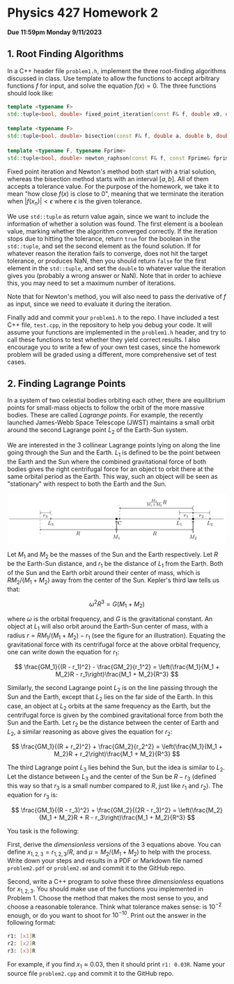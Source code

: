 # Physics 427 Homework 2

__Due 11:59pm Monday 9/11/2023__

## 1. Root Finding Algorithms

In a C++ header file `problem1.h`, implement the three root-finding algorithms discussed in class. Use template to allow the functions to accept arbitrary functions $f$ for input, and solve the equation $f(x) = 0$. The three functions should look like:

``` c++
template <typename F>
std::tuple<bool, double> fixed_point_iteration(const F& f, double x0, double tolerance);

template <typename F>
std::tuple<bool, double> bisection(const F& f, double a, double b, double tolerance);

template <typename F, typename Fprime>
std::tuple<bool, double> newton_raphson(const F& f, const Fprime& fprime, double x0, double tolerance);
```

Fixed point iteration and Newton's method both start with a trial solution, whereas the bisection method starts with an interval $[a, b]$. All of them accepts a tolerance value. For the purpose of the homework, we take it to mean "how close $f(x)$ is close to 0", meaning that we terminate the iteration when $|f(x_n)| < \epsilon$ where $\epsilon$ is the given tolerance. 

We use `std::tuple` as return value again, since we want to include the information of whether a solution was found. The first element is a boolean value, marking whether the algorithm converged correctly. If the iteration stops due to hitting the tolerance, return `true` for the boolean in the `std::tuple`, and set the second element as the found solution. If for whatever reason the iteration fails to converge, does not hit the target tolerance, or produces NaN, then you should return `false` for the first element in the `std::tuple`, and set the `double` to whatever value the iteration gives you (probably a wrong answer or NaN). Note that in order to achieve this, you may need to set a maximum number of iterations.
    
Note that for Newton's method, you will also need to pass the derivative of $f$ as input, since we need to evaluate it during the iteration.

Finally add and commit your `problem1.h` to the repo. I have included a test C++ file, `test.cpp`, in the repository to help you debug your code. It will assume your functions are implemented in the `problem1.h` header, and try to call these functions to test whether they yield correct results. I also encourage you to write a few of your own test cases, since the homework problem will be graded using a different, more comprehensive set of test cases.

## 2. Finding Lagrange Points

In a system of two celestial bodies orbiting each other, there are equilibrium points for small-mass objects to follow the orbit of the more massive bodies. These are called _Lagrange points_. For example, the recently launched James-Webb Space Telescope (JWST) maintains a small orbit around the second Lagrange point $L_2$ of the Earth-Sun system.

We are interested in the 3 collinear Lagrange points lying on along the line going through the Sun and the Earth. $L_1$ is defined to be the point between the Earth and the Sun where the combined gravitational force of both bodies gives the right centrifugal force for an object to orbit there at the same orbital period as the Earth. This way, such an object will be seen as "stationary" with respect to both the Earth and the Sun.

![Illustration](pic.png)

Let $M_1$ and $M_2$ be the masses of the Sun and the Earth respectively. Let $R$ be the Earth-Sun distance, and $r_1$ be the distance of $L_1$ from the Earth. Both of the Sun and the Earth orbit around their center of mass, which is $RM_2/(M_1 + M_2)$ away from the center of the Sun. Kepler's third law tells us that:

$$
\omega^2 R^3 = G(M_1 + M_2)
$$

where $\omega$ is the orbital frequency, and $G$ is the gravitational constant. An object at $L_1$ will also orbit around the Earth-Sun center of mass, with a radius $r = RM_1/(M_1 + M_2) - r_1$ (see the figure for an illustration). Equating the gravitational force with its centrifugal force at the above orbital frequency, one can write down the equation for $r_1$:

$$
\frac{GM_1}{(R - r_1)^2} - \frac{GM_2}{r_1^2} = \left(\frac{M_1}{M_1 + M_2}R - r_1\right)\frac{M_1 + M_2}{R^3}
$$

Similarly, the second Lagrange point $L_2$ is on the line passing through the Sun and the Earth, except that $L_2$ lies on the far side of the Earth. In this case, an object at $L_2$ orbits at the same frequency as the Earth, but the centrifugal force is given by the combined gravitational force from both the Sun and the Earth. Let $r_2$ be the distance between the center of Earth and $L_2$, a similar reasoning as above gives the equation for $r_2$:

$$
\frac{GM_1}{(R + r_2)^2} + \frac{GM_2}{r_2^2} = \left(\frac{M_1}{M_1 + M_2}R + r_2\right)\frac{M_1 + M_2}{R^3}
$$

The third Lagrange point $L_3$ lies behind the Sun, but the idea is similar to $L_2$. Let the distance between $L_3$ and the center of the Sun be $R - r_3$ (defined this way so that $r_3$ is a small number compared to $R$, just like $r_1$ and $r_2$). The equation for $r_3$ is:

$$
\frac{GM_1}{(R - r_3)^2} + \frac{GM_2}{(2R - r_3)^2} = \left(\frac{M_2}{M_1 + M_2}R + R - r_3\right)\frac{M_1 + M_2}{R^3}
$$

You task is the following: 

First, derive the _dimensionless_ versions of the 3 equations above. You can define $x_{1,2,3} = r_{1,2,3}/R$, and $\mu = M_2/(M_1 + M_2)$ to help with the process. Write down your steps and results in a PDF or Markdown file named `problem2.pdf` or `problem2.md` and commit it to the GitHub repo.

Second, write a C++ program to solve these three _dimensionless_ equations for $x_{1,2,3}$. You should make use of the functions you implemented in Problem 1. Choose the method that makes the most sense to you, and choose a reasonable tolerance. Think what tolerance makes sense: is $10^{-2}$ enough, or do you want to shoot for $10^{-10}$. Print out the answer in the following format:

``` sh
r1: [x1]R
r2: [x2]R
r3: [x3]R
```
For example, if you find $x_1\approx 0.03$, then it should print `r1: 0.03R`. Name your source file `problem2.cpp` and commit it to the GitHub repo.

